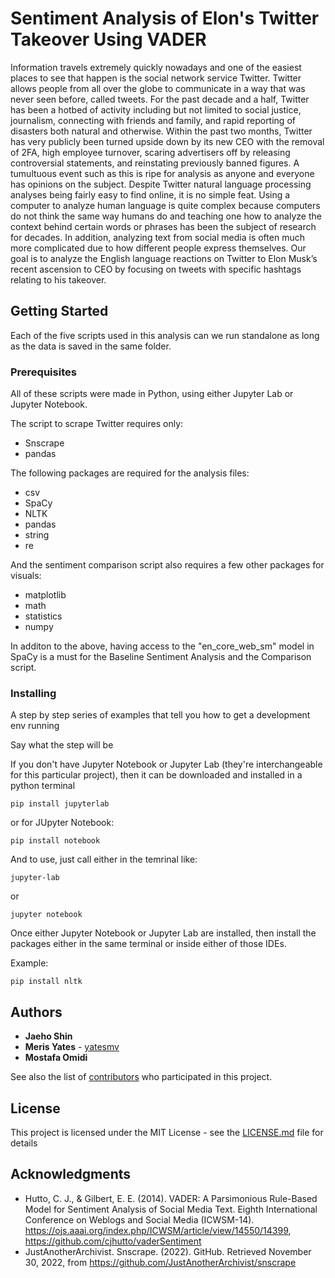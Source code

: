 # Sentiment Analysis of Elon's Twitter Takeover Using VADER

Information travels extremely quickly nowadays and one of the easiest places to see that happen is the social network service Twitter. Twitter allows people from all over the globe to communicate in a way that was never seen before, called tweets. For the past decade and a half, Twitter has been a hotbed of activity including but not limited to social justice, journalism, connecting with friends and family, and rapid reporting of disasters both natural and otherwise. Within the past two months, Twitter has very publicly been turned upside down by its new CEO with the removal of 2FA, high employee turnover, scaring advertisers off by releasing controversial statements, and reinstating previously banned figures. A tumultuous event such as this is ripe for analysis as anyone and everyone has opinions on the subject.
Despite Twitter natural language processing analyses being fairly easy to find online, it is no simple feat. Using a computer to analyze human language is quite complex because computers do not think the same way humans do and teaching one how to analyze the context behind certain words or phrases has been the subject of research for decades. In addition, analyzing text from social media is often much more complicated due to how different people express themselves. Our goal is to analyze the English language reactions on Twitter to Elon Musk’s recent ascension to CEO by focusing on tweets with specific hashtags relating to his takeover.


## Getting Started

Each of the five scripts used in this analysis can we run standalone as long as the data is saved in the same folder.  

### Prerequisites

All of these scripts were made in Python, using either Jupyter Lab or Jupyter Notebook. 

The script to scrape Twitter requires only:
* Snscrape 
* pandas

The following packages are required for the analysis files:
* csv
* SpaCy
* NLTK
* pandas
* string
* re

And the sentiment comparison script also requires a few other packages for visuals:
* matplotlib
* math
* statistics
* numpy

In additon to the above, having access to the "en_core_web_sm" model in SpaCy is a must for the Baseline Sentiment Analysis and the Comparison script.


### Installing

A step by step series of examples that tell you how to get a development env running

Say what the step will be

If you don't have Jupyter Notebook or Jupyter Lab (they're interchangeable for this particular project), then it can be downloaded and installed in a python terminal

```
pip install jupyterlab
```

or for JUpyter Notebook:

```
pip install notebook
```

And to use, just call either in the temrinal like:

```
jupyter-lab
```

or 

```
jupyter notebook
```

Once either Jupyter Notebook or Jupyter Lab are installed, then install the packages either in the same terminal or inside either of those IDEs.

Example:

```
pip install nltk
```


## Authors

* **Jaeho Shin** 
* **Meris Yates** - [yatesmv](https://github.com/yatesmv)
* **Mostafa Omidi** 

See also the list of [contributors](https://github.com/your/project/contributors) who participated in this project.

## License

This project is licensed under the MIT License - see the [LICENSE.md](LICENSE.md) file for details

## Acknowledgments

* Hutto, C. J., & Gilbert, E. E. (2014). VADER: A Parsimonious Rule-Based Model for Sentiment Analysis of Social Media Text. Eighth International Conference on Weblogs and Social Media (ICWSM-14). https://ojs.aaai.org/index.php/ICWSM/article/view/14550/14399, https://github.com/cjhutto/vaderSentiment 
* JustAnotherArchivist. Snscrape. (2022). GitHub. Retrieved November 30, 2022, from https://github.com/JustAnotherArchivist/snscrape  

